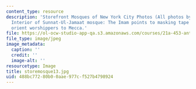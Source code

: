 ```yaml
---
content_type: resource
description: 'Storefront Mosques of New York City Photos (All photos by Susan Slyomovics):
  Interior of Sunnat-Ul-Jamaat mosque: The Imam points to masking tape lines that
  orient worshippers to Mecca.'
file: https://ol-ocw-studio-app-qa.s3.amazonaws.com/courses/21a-453-anthropology-of-the-middle-east-spring-2004/488bc77280b00aae977cf527b4798924_storemosque13.jpg
file_type: image/jpeg
image_metadata:
  caption: ''
  credit: ''
  image-alt: ''
resourcetype: Image
title: storemosque13.jpg
uid: 488bc772-80b0-0aae-977c-f527b4798924
---
```

